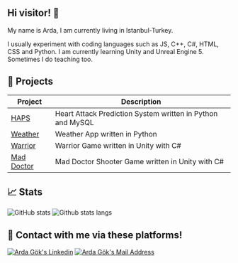 ## Hi visitor! 👋
My name is Arda, I am currently living in Istanbul-Turkey.

I usually experiment with coding languages such as JS, C++, C#, HTML, CSS and Python. I am currently learning Unity and Unreal Engine 5. Sometimes I do teaching too.

## :tada: Projects

| Project                                                     | Description                                                  |
|-------------------------------------------------------------|--------------------------------------------------------------|
|[HAPS](https://github.com/SailorCodes/Heart-Attack-Prediction-System)                   | Heart Attack Prediction System written in Python and MySQL |
|[Weather](https://github.com/SailorCodes/WeatherApp)                         |Weather App written in Python |  
|[Warrior](https://github.com/SailorCodes/WarriorGame)                 | Warrior Game written in Unity with C# |
|[Mad Doctor](https://github.com/SailorCodes/Mad-Doctor-Shooter)   | Mad Doctor Shooter Game written in Unity with C# |

## :chart_with_upwards_trend: Stats
![GitHub stats](https://github-contribution-stats.vercel.app/api/?username=SailorCodes)
![Github stats langs](https://github-readme-stats.vercel.app/api/top-langs?username=SailorCodes&layout=compact&show_icons=true&theme=tokyonight&cache_seconds=43200)


## :e-mail: Contact with me via these platforms!

<a href="https://www.linkedin.com/in/arda-gok/" target="_blank" rel="nofollow"><img alt="Arda Gök's Linkedin" src="https://img.shields.io/badge/LinkedIn-0077B5?style=for-the-badge&logo=linkedin&logoColor=white" /></a>
<a href="mailto:ardag3781@gmail.com" target="_blank" rel="nofollow"><img alt="Arda Gök's Mail Address" src="https://img.shields.io/badge/Gmail-D14836?style=for-the-badge&logo=gmail&logoColor=white" /></a>
<!--
**SailorCodes/SailorCodes** is a ✨ _special_ ✨ repository because its `README.md` (this file) appears on your GitHub profile.

Here are some ideas to get you started:

- 🔭 I’m currently working on ...
- 🌱 I’m currently learning ...
- 👯 I’m looking to collaborate on ...
- 🤔 I’m looking for help with ...
- 💬 Ask me about ...
- 📫 How to reach me: ...
- 😄 Pronouns: ...
- ⚡ Fun fact: ...
-->
